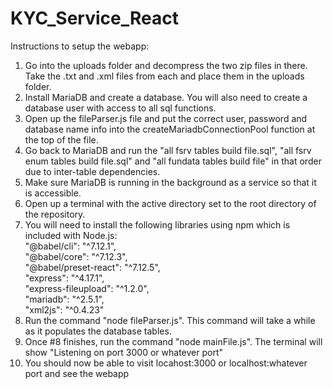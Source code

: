 # KYC_Service_React

Instructions to setup the webapp:
1. Go into the uploads folder and decompress the two zip files in there. Take the .txt and .xml files from each and place them in the uploads folder.
2. Install MariaDB and create a database. You will also need to create a database user with access to all sql functions.
3. Open up the fileParser.js file and put the correct user, password and database name info into the createMariadbConnectionPool function at the top of the file.
4. Go back to MariaDB and run the "all fsrv tables build file.sql", "all fsrv enum tables build file.sql" and "all fundata tables build file" in that order due to
inter-table dependencies.
5. Make sure MariaDB is running in the background as a service so that it is accessible.
6. Open up a terminal with the active directory set to the root directory of the repository.
7. You will need to install the following libraries using npm which is included with Node.js:  
"@babel/cli": "^7.12.1",  
"@babel/core": "^7.12.3",  
"@babel/preset-react": "^7.12.5",  
"express": "^4.17.1",  
"express-fileupload": "^1.2.0",  
"mariadb": "^2.5.1",  
"xml2js": "^0.4.23"  
8. Run the command "node fileParser.js". This command will take a while as it populates the database tables.
9. Once #8 finishes, run the command "node mainFile.js". The terminal will show "Listening on port 3000 or whatever port"
10. You should now be able to visit locahost:3000 or localhost:whatever port and see the webapp
